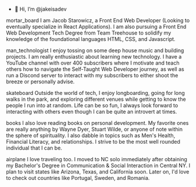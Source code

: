 - 👋 Hi, I’m @jakeisadev

mortar_board I am Jacob Starowicz, a Front End Web Developer (Looking to eventually specialize in React Applications). I am also pursuing a Front End Web Development Tech Degree from Team Treehouse to solidify my knowledge of the foundational languages HTML, CSS, and Javascript.

man_technologist I enjoy tossing on some deep house music and building projects. I am really enthusiastic about learning new technology. I have a YouTube channel with over 400 subscribers where I motivate and teach others how to navigate the Self-Taught Web Developer journey, as well as run a Discond server to interact with my subscribers to either shoot the breeze or personally advise.

skateboard Outside the world of tech, I enjoy longboarding, going for long walks in the park, and exploring different venues while getting to know the people I run into at random. Life can be so fun, I always look forward to interacting with others even though I can be quite an introvert at times.

books I also love reading books on personal development. My favorite ones are really anything by Wayne Dyer, Stuart Wilde, or anyone of note within the sphere of spirituality. I also dabble in topics such as Men's Health, Financial Literacy, and relationships. I strive to be the most well rounded individual that I can be.

airplane I love traveling too. I moved to NC solo immediately after obtaining my Bachelor's Degree in Communication & Social Interaction in Central NY. I plan to visit states like Arizona, Texas, and California soon. Later on, I'd love to check out countries like Portugal, Sweden, and Romania.

<!---
jakeisadev/jakeisadev is a ✨ special ✨ repository because its `README.md` (this file) appears on your GitHub profile.
You can click the Preview link to take a look at your changes.
--->
